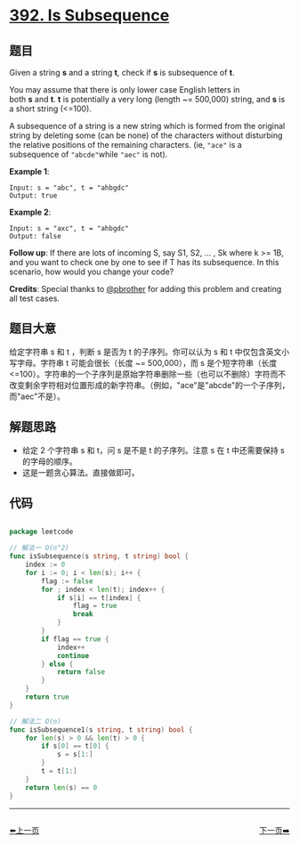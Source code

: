 # [392. Is Subsequence](https://leetcode.com/problems/is-subsequence/)


## 题目

Given a string **s** and a string **t**, check if **s** is subsequence of **t**.

You may assume that there is only lower case English letters in both **s** and **t**. **t** is potentially a very long (length ~= 500,000) string, and **s** is a short string (<=100).

A subsequence of a string is a new string which is formed from the original string by deleting some (can be none) of the characters without disturbing the relative positions of the remaining characters. (ie, `"ace"` is a subsequence of `"abcde"`while `"aec"` is not).

**Example 1**:

	Input: s = "abc", t = "ahbgdc"
	Output: true

**Example 2**:

	Input: s = "axc", t = "ahbgdc"
	Output: false

**Follow up**: If there are lots of incoming S, say S1, S2, ... , Sk where k >= 1B, and you want to check one by one to see if T has its subsequence. In this scenario, how would you change your code?

**Credits**: Special thanks to [@pbrother](https://leetcode.com/pbrother/) for adding this problem and creating all test cases.


## 题目大意

给定字符串 s 和 t ，判断 s 是否为 t 的子序列。你可以认为 s 和 t 中仅包含英文小写字母。字符串 t 可能会很长（长度 ~= 500,000），而 s 是个短字符串（长度 <=100）。字符串的一个子序列是原始字符串删除一些（也可以不删除）字符而不改变剩余字符相对位置形成的新字符串。（例如，"ace"是"abcde"的一个子序列，而"aec"不是）。



## 解题思路


- 给定 2 个字符串 s 和 t，问 s 是不是 t 的子序列。注意 s 在 t 中还需要保持 s 的字母的顺序。
- 这是一题贪心算法。直接做即可。



## 代码

```go

package leetcode

// 解法一 O(n^2)
func isSubsequence(s string, t string) bool {
	index := 0
	for i := 0; i < len(s); i++ {
		flag := false
		for ; index < len(t); index++ {
			if s[i] == t[index] {
				flag = true
				break
			}
		}
		if flag == true {
			index++
			continue
		} else {
			return false
		}
	}
	return true
}

// 解法二 O(n)
func isSubsequence1(s string, t string) bool {
	for len(s) > 0 && len(t) > 0 {
		if s[0] == t[0] {
			s = s[1:]
		}
		t = t[1:]
	}
	return len(s) == 0
}


```


----------------------------------------------
<div style="display: flex;justify-content: space-between;align-items: center;">
<p><a href="https://books.halfrost.com/leetcode/ChapterFour/0300~0399/0389.Find-the-Difference/">⬅️上一页</a></p>
<p><a href="https://books.halfrost.com/leetcode/ChapterFour/0300~0399/0393.UTF-8-Validation/">下一页➡️</a></p>
</div>
